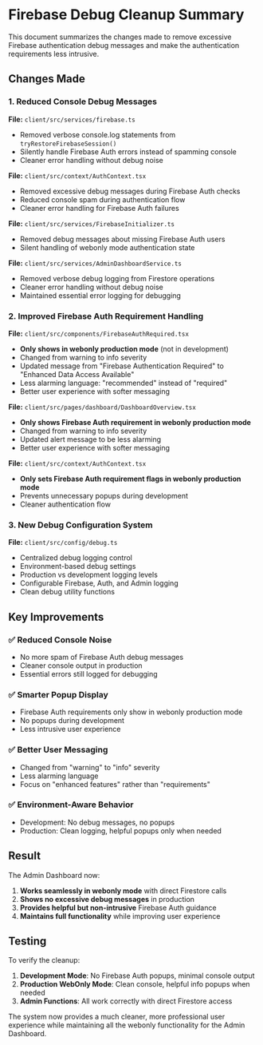 # Firebase Debug Cleanup Summary

This document summarizes the changes made to remove excessive Firebase authentication debug messages and make the authentication requirements less intrusive.

## Changes Made

### 1. **Reduced Console Debug Messages**

**File:** `client/src/services/firebase.ts`
- Removed verbose console.log statements from `tryRestoreFirebaseSession()`
- Silently handle Firebase Auth errors instead of spamming console
- Cleaner error handling without debug noise

**File:** `client/src/context/AuthContext.tsx`
- Removed excessive debug messages during Firebase Auth checks
- Reduced console spam during authentication flow
- Cleaner error handling for Firebase Auth failures

**File:** `client/src/services/FirebaseInitializer.ts`
- Removed debug messages about missing Firebase Auth users
- Silent handling of webonly mode authentication state

**File:** `client/src/services/AdminDashboardService.ts`
- Removed verbose debug logging from Firestore operations
- Cleaner error handling without debug noise
- Maintained essential error logging for debugging

### 2. **Improved Firebase Auth Requirement Handling**

**File:** `client/src/components/FirebaseAuthRequired.tsx`
- **Only shows in webonly production mode** (not in development)
- Changed from warning to info severity
- Updated message from "Firebase Authentication Required" to "Enhanced Data Access Available"
- Less alarming language: "recommended" instead of "required"
- Better user experience with softer messaging

**File:** `client/src/pages/dashboard/DashboardOverview.tsx`
- **Only shows Firebase Auth requirement in webonly production mode**
- Changed from warning to info severity
- Updated alert message to be less alarming
- Better user experience with softer messaging

**File:** `client/src/context/AuthContext.tsx`
- **Only sets Firebase Auth requirement flags in webonly production mode**
- Prevents unnecessary popups during development
- Cleaner authentication flow

### 3. **New Debug Configuration System**

**File:** `client/src/config/debug.ts`
- Centralized debug logging control
- Environment-based debug settings
- Production vs development logging levels
- Configurable Firebase, Auth, and Admin logging
- Clean debug utility functions

## Key Improvements

### ✅ **Reduced Console Noise**
- No more spam of Firebase Auth debug messages
- Cleaner console output in production
- Essential errors still logged for debugging

### ✅ **Smarter Popup Display**
- Firebase Auth requirements only show in webonly production mode
- No popups during development
- Less intrusive user experience

### ✅ **Better User Messaging**
- Changed from "warning" to "info" severity
- Less alarming language
- Focus on "enhanced features" rather than "requirements"

### ✅ **Environment-Aware Behavior**
- Development: No debug messages, no popups
- Production: Clean logging, helpful popups only when needed

## Result

The Admin Dashboard now:
1. **Works seamlessly in webonly mode** with direct Firestore calls
2. **Shows no excessive debug messages** in production
3. **Provides helpful but non-intrusive** Firebase Auth guidance
4. **Maintains full functionality** while improving user experience

## Testing

To verify the cleanup:
1. **Development Mode**: No Firebase Auth popups, minimal console output
2. **Production WebOnly Mode**: Clean console, helpful info popups when needed
3. **Admin Functions**: All work correctly with direct Firestore access

The system now provides a much cleaner, more professional user experience while maintaining all the webonly functionality for the Admin Dashboard.
